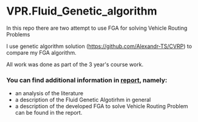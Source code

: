 # VPR.Fluid_Genetic_algorithm

In this repo there are two attempt to use FGA for solving Vehicle Routing Problems

I use genetic algorithm solution (https://github.com/Alexandr-TS/CVRP) to compare my FGA algorithm.

All work was done as part of the 3 year's course work.

### You can find additional information in [report](https://github.com/DimaSidorenko/VPR.Fluid_Genetic_algorithm/blob/master/Final.pdf), namely:
  * an analysis of the literature 
  * a description of the Fluid Genetic Algotirhm in general 
  * a description of the developed FGA to solve Vehicle Routing Problem can be found in the report.
